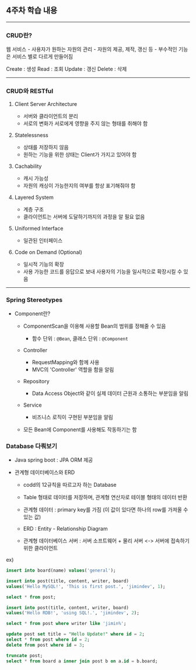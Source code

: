 ## 4주차 학습 내용

------

### CRUD란?
웹 서비스
    - 사용자가 원하는 자원의 관리
    - 자원의 제공, 제작, 갱신 등
    - 부수적인 기능은 서비스 별로 다르게 만들어짐

Create : 생성
Read : 조회
Update : 갱신
Delete : 삭제

-----
### CRUD와 RESTful
1. Client Server Architecture
    - 서버와 클라이언트의 분리
    - 서로의 변화가 서로에게 영향을 주지 않는 형태를 취해야 함

2. Statelessness
    - 상태를 저장하지 않음
    - 원하는 기능을 위한 상태는 Client가 가지고 있어야 함

3. Cachability
    - 캐시 가능성
    - 자원의 캐싱이 가능한지의 여부를 항상 표기해줘야 함

4. Layered System
    - 계층 구조
    - 클라이언트는 서버에 도달하기까지의 과정을 알 필요 없음

5. Uniformed Interface
    - 일관된 인터페이스

6. Code on Demand (Optional)
    - 일시적 기능의 확장
    - 사용 가능한 코드를 응답으로 보내 사용자의 기능을 일시적으로 확장시킬 수 있음

------

### Spring Stereotypes
- Component란?
    - ComponentScan을 이용해 사용할 Bean의 범위를 정해줄 수 있음   
        - 함수 단위 : `@Bean`, 클래스 단위 : `@Component`
   
    - Controller
        - RequestMapping와 함께 사용
        - MVC의 'Controller' 역할을 함을 알림
    - Repository
        - Data Access Object와 같이 실제 데이터 근원과 소통하는 부분임을 알림
    - Service
        - 비즈니스 로직이 구현된 부분임을 알림
    - 모든 Bean에 Component를 사용해도 작동하기는 함

### Database 다뤄보기
- Java spring boot : JPA ORM 제공

- 관계형 데이터베이스와 ERD
    - codd의 12규칙을 따르고자 하는 Database
    - Table 형태로 데이터를 저장하며, 관계형 연산자로 테이블 형태의 데이터 반환
    - 관계형 데이터 : primary key를 가짐 (이 값이 있다면 하나의 row를 가져올 수 있는 값)

    - ERD : Entity - Relationship Diagram
    - 관계형 데이터베이스 서버 : 서버 소프트웨어 + 물리 서버 <-> 서버에 접속하기 위한 클라이언트

ex)
```sql
insert into board(name) values('general');

insert into post(title, content, writer, board) 
values('Hello MySQL!', 'This is first post.', 'jimindev', 1);

select * from post;

insert into post(title, content, writer, board) 
values('Hello RDB!', 'using SQL!.', 'jimindev', 2);

select * from post where writer like 'jimin%';

update post set title = "Hello Update!" where id = 2;
select * from post where id = 2;
delete from post where id = 3;

truncate post;
select * from board a inner join post b on a.id = b.board;
```